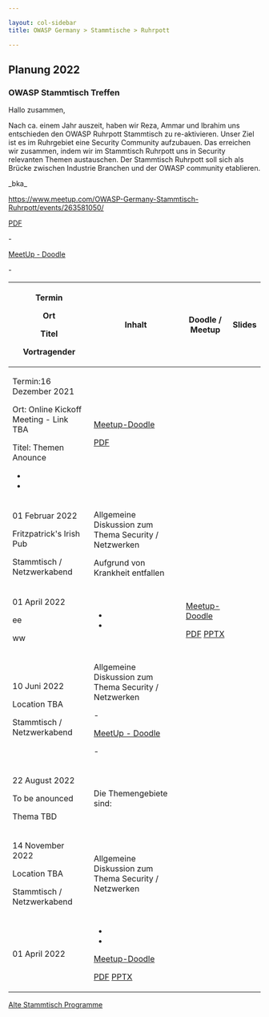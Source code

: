 ```yaml
---

layout: col-sidebar
title: OWASP Germany > Stammtische > Ruhrpott

---
```

## Planung 2022

### OWASP Stammtisch Treffen

Hallo zusammen,

Nach ca. einem Jahr auszeit, haben wir Reza, Ammar und Ibrahim uns entschieden 
den OWASP Ruhrpott Stammtisch zu re-aktivieren. Unser Ziel ist es im Ruhrgebiet eine 
Security Community aufzubauen. Das erreichen wir zusammen, indem wir im Stammtisch 
Ruhrpott uns in Security relevanten Themen austauschen. Der Stammtisch Ruhrpott soll sich als 
Brücke zwischen Industrie Branchen und der OWASP community etablieren.



<table>
<thead>
<tr class="header">
<th><p>Termin</p>
    <p>Ort</p>
    <p>Titel</p>
    <p>Vortragender</p></th>
<th><p>Inhalt</p>
<th><p>Doodle / Meetup</p>
<th><p>Slides</p></th>
</tr>
</thead>
    
<tbody>
<tr class="odd">
<td> 
    <p>Termin:16 Dezember 2021</p>
    <p>Ort: Online Kickoff Meeting - Link TBA</p>
    <p>Titel: Themen Anounce</p>
    <ul>
    <li></li>
    <li></li>
    </ul>
</td>
<td><p> </p>
    <p><a href="">Meetup-Doodle</a></p>
    <p><a href="">PDF</a></p></td>
</tr>
    
<tr class="even">
<td><p> 01 Februar 2022</p>
    <p>Fritzpatrick's Irish Pub</p>
    <p>Stammtisch / Netzwerkabend</p>
 </td>
<td><p>Allgemeine Diskussion zum Thema Security / Netzwerken</p>
    <p>Aufgrund von Krankheit entfallen</p>
    <p></p>
</td>
</tr>
    
<tr class="odd">
<td><p>01 April 2022</p>
    <p>ee</p>
    <p>ww</p></td>
<td><ul>
    <li></li>
    <li></li>
    </ul>
    <p></p>
</td>
<td><p></p>
    <p><a href="">Meetup-Doodle</a></p>
    <p><a href="">PDF</a> 
    <a href="">PPTX</a>
    </p>
</td>
</tr>
 
<tr class="even">
<td><p>10 Juni 2022</p>
    <p>Location TBA</p>
    <p>Stammtisch / Netzwerkabend</p></td>
<td><p>Allgemeine Diskussion zum Thema Security / Netzwerken</p>
    <p>-</p>
    <p><a href="">MeetUp - Doodle</a></p>
    <p>-</p>
</td>
</tr>
    
<tr class="odd">
<td><p>22 August 2022</p>
    <p>To be anounced</p>
    <p>Thema TBD</p> 
</td>
<td><p></p>
    <p>Die Themengebiete sind:</p></td>
    <p>_bka_</p></td>
    <p><a href="https://www.meetup.com/OWASP-Germany-Stammtisch-Ruhrpott/events/263581050/">https://www.meetup.com/OWASP-Germany-Stammtisch-Ruhrpott/events/263581050/</a></p>
    <p><a href="https://www.owasp.org/images/f/ff/WindowsBreakout-Nov2019.pdf">PDF</a></p>
</td>
</tr>
    
<tr class="even">
<td><p>14 November 2022</p>
<p>Location TBA</p>
<p>Stammtisch / Netzwerkabend</p></td>
<td><p>Allgemeine Diskussion zum Thema Security / Netzwerken</p></td>
    <p>-</p>
    <p><a href="">MeetUp - Doodle</a></p>
    <p>-</p>
</td>
</tr>
    
<tr class="odd">
<td><p>01 April 2022</p>
    <p></p>
    <p></p>
</td>
<td><ul>
    <li></li>
    <li></li>
    </ul>
    <p></p>
    <p></p>
    <p><a href="">Meetup-Doodle</a></p>
    <p><a href="">PDF</a> 
    <a href="">PPTX</a>
    </p>
</td>
</tr>

</tbody>
</table>



<a href="old-index.md">Alte Stammtisch Programme</a>



